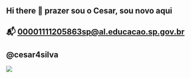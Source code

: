 ## Hi there 👋 prazer sou o Cesar, sou novo aqui

## 📬 00001111205863sp@al.educacao.sp.gov.br

## @cesar4silva

![](https://media.tenor.com/PKKCAakpBZIAAAAM/neyney-neymar.gif)
